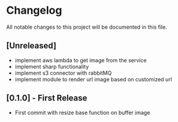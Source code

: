 # Changelog
All notable changes to this project will be documented in this file.

## [Unreleased]

- implement aws lambda to get image from the service
- implement sharp functionality
- implement s3 connector with rabbitMQ
- implement module to render url image based on customized url

## [0.1.0] - First Release

- First commit with resize base function on buffer image
